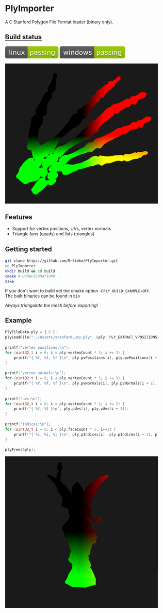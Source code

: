 # PlyImporter

A C Stanford Polygon File Format loader (binary only).
 
## [Build status](https://github.com/MrSinho/PlyImporter/tree/main/.ShCI)

[![linux_badge](.ShCI/linux-status.svg)](https://github.com/MrSinho/PlyImporter/tree/main/.ShCI/linux-log.md)
[![windows_badge](.ShCI/windows-status.svg)](https://github.com/MrSinho/PlyImporter/tree/main/.ShCI/windows-log.md)

![Stanford Hand](Saved/Pictures/stanfordHand.png)

## Features

 * Support for vertex positions, UVs, vertex normals  
 * Triangle fans (quads) and lists (triangles)

## Getting started

```bash
git clone https://github.com/MrSinho/PlyImporter.git
cd PlyImporter
mkdir build && cd build
cmake #-DCONFIGURATION# ..
make
```
If you don't want to build set the cmake option `-DPLY_BUILD_EXAMPLE=OFF`. 
The built binaries can be found in `bin`

*_Always triangulate the mesh before exporting!_*

## Example

```c
PlyFileData ply = { 0 };
plyLoadFile("../Assets/stanfordLucy.ply", &ply, PLY_EXTRACT_VPOSITIONS_BIT | PLY_EXTRACT_UVS_BIT | PLY_EXTRACT_VNORMALS_BIT);

printf("vertex positions:\n");
for (uint32_t i = 0; i < ply.vertexCount * 3; i += 3) {
	printf("{ %f, %f, %f }\n", ply.pvPositions[i], ply.pvPositions[i + 1], ply.pvPositions[i + 2]);
}

printf("vertex normals:\n");
for (uint32_t i = 0; i < ply.vertexCount * 3; i += 3) {
	printf("{ %f, %f, %f }\n", ply.pvNormals[i], ply.pvNormals[i + 1], ply.pvNormals[i + 2]);
}

printf("uvs:\n");
for (uint32_t i = 0; i < ply.vertexCount * 2; i += 2) {
	printf("{ %f, %f }\n", ply.pUvs[i], ply.pUvs[i + 1]);
}

printf("indices:\n");
for (uint32_t i = 0; i < ply.faceCount * 3; i+=3) {
	printf("{ %i, %i, %i }\n", ply.pIndices[i], ply.pIndices[i + 1], ply.pIndices[i + 2]);
}

plyFree(&ply);
```
![Stanford Lucy](Saved/Pictures/stanfordLucy.png)
